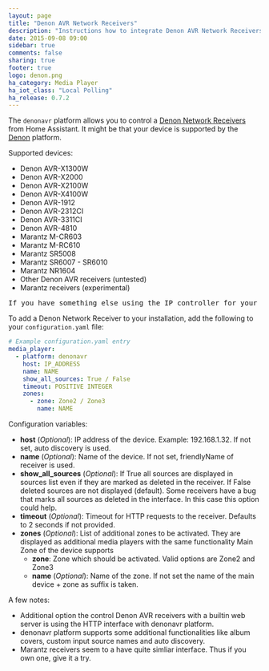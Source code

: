 ```yaml
---
layout: page
title: "Denon AVR Network Receivers"
description: "Instructions how to integrate Denon AVR Network Receivers into Home Assistant."
date: 2015-09-08 09:00
sidebar: true
comments: false
sharing: true
footer: true
logo: denon.png
ha_category: Media Player
ha_iot_class: "Local Polling"
ha_release: 0.7.2
---
```



The `denonavr` platform allows you to control a [Denon Network Receivers](http://www.denon.co.uk/chg/product/compactsystems/networkmusicsystems/ceolpiccolo) from Home Assistant. It might be that your device is supported by the [Denon] platform.

Supported devices:

- Denon AVR-X1300W
- Denon AVR-X2000
- Denon AVR-X2100W
- Denon AVR-X4100W
- Denon AVR-1912
- Denon AVR-2312CI
- Denon AVR-3311CI
- Denon AVR-4810
- Marantz M-CR603
- Marantz M-RC610
- Marantz SR5008
- Marantz SR6007 - SR6010 
- Marantz NR1604
- Other Denon AVR receivers (untested)
- Marantz receivers (experimental)

<pre class='note warning'>
If you have something else using the IP controller for your Denon AVR 3808CI, such as your URC controller, it will not work! There is either a bug or security issue with some models where only one device could be controlling the IP functionality.
</pre>

To add a Denon Network Receiver to your installation, add the following to your `configuration.yaml` file:

```yaml
# Example configuration.yaml entry
media_player:
  - platform: denonavr
    host: IP_ADDRESS
    name: NAME
    show_all_sources: True / False
    timeout: POSITIVE INTEGER
    zones:
      - zone: Zone2 / Zone3
        name: NAME
```

Configuration variables:

- **host** (*Optional*): IP address of the device. Example: 192.168.1.32. If not set, auto discovery is used.
- **name** (*Optional*): Name of the device. If not set, friendlyName of receiver is used.
- **show_all_sources** (*Optional*): If True all sources are displayed in sources list even if they are marked as deleted in the receiver. If False deleted sources are not displayed (default). Some receivers have a bug that marks all sources as deleted in the interface. In this case this option could help.
- **timeout** (*Optional*): Timeout for HTTP requests to the receiver. Defaults to 2 seconds if not provided.
- **zones** (*Optional*): List of additional zones to be activated. They are displayed as additional media players with the same functionality Main Zone of the device supports
  - **zone**: Zone which should be activated. Valid options are Zone2 and Zone3
  - **name** (*Optional*): Name of the zone. If not set the name of the main device + zone as suffix is taken.

A few notes:

- Additional option the control Denon AVR receivers with a builtin web server is using the HTTP interface with denonavr platform.
- denonavr platform supports some additional functionalities like album covers, custom input source names and auto discovery.
- Marantz receivers seem to a have quite simliar interface. Thus if you own one, give it a try.

[Denon]: /components/media_player.denon/
